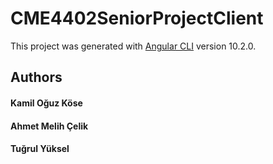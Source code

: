 # CME4402SeniorProjectClient

This project was generated with [Angular CLI](https://github.com/angular/angular-cli) version 10.2.0.

## Authors

#### Kamil Oğuz Köse
#### Ahmet Melih Çelik
#### Tuğrul Yüksel
